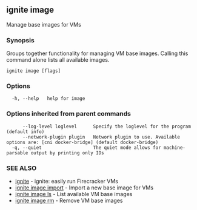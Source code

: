 ## ignite image

Manage base images for VMs

### Synopsis


Groups together functionality for managing VM base images.
Calling this command alone lists all available images.


```
ignite image [flags]
```

### Options

```
  -h, --help   help for image
```

### Options inherited from parent commands

```
      --log-level loglevel      Specify the loglevel for the program (default info)
      --network-plugin plugin   Network plugin to use. Available options are: [cni docker-bridge] (default docker-bridge)
  -q, --quiet                   The quiet mode allows for machine-parsable output by printing only IDs
```

### SEE ALSO

* [ignite](ignite.md)	 - ignite: easily run Firecracker VMs
* [ignite image import](ignite_image_import.md)	 - Import a new base image for VMs
* [ignite image ls](ignite_image_ls.md)	 - List available VM base images
* [ignite image rm](ignite_image_rm.md)	 - Remove VM base images

